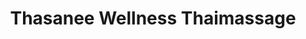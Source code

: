 ---
title: "Thasanee Wellness Thaimassage"
url: /deggendorf/thasanee-wellness-thaimassage/
shop: Massage
---